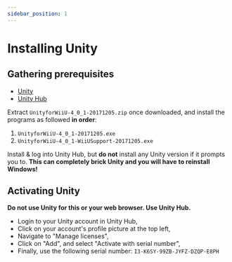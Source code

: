 ```yaml
---
sidebar_position: 1
---
```


# Installing Unity

## Gathering prerequisites

- [Unity](https://archive.org/download/unityforwiiu40120171205/UnityforWiiU-4_0_1-20171205.zip)
- [Unity Hub](https://unity.com/unity-hub)

Extract `UnityforWiiU-4_0_1-20171205.zip` once downloaded, and install the programs as followed **in order**:

1. `UnityforWiiU-4_0_1-20171205.exe`
2. `UnityforWiiU-4_0_1-WiiUSupport-20171205.exe`

Install & log into Unity Hub, but **do not** install any Unity version if it prompts you to. **This can completely brick Unity and you will have to reinstall Windows!**

## Activating Unity
**Do not use Unity for this or your web browser. Use Unity Hub.**

- Login to your Unity account in Unity Hub,
- Click on your account's profile picture at the top left,
- Navigate to "Manage licenses",
- Click on "Add", and select "Activate with serial number",
- Finally, use the following serial number: `I3-K6SY-99ZB-JYFZ-DZQP-E8PH`